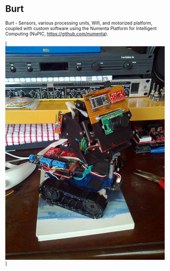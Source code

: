 Burt
====

Burt - Sensors, various processing units, Wifi, and motorized platform, coupled with custom software using the Numenta Platform for Intelligent Computing (NuPIC, https://github.com/numenta).

[![Burt portrait](/Burt.jpg?raw=true)]

